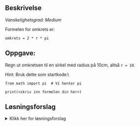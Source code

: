 ## Beskrivelse

_Vanskelighetsgrad: Medium_

Formelen for omkrets er:

`omkrets = 2 * r * pi`

## Oppgave:
Regn ut omkretsen til en sirkel med radius på 10cm, altså `r = 10`.


Hint: Bruk dette som startkode:\
```
from math import pi  # Vi henter pi

print(<skriv inn formelen din her>)
```

## Løsningsforslag

<details>
  <summary>Klikk her for løsningsforslag</summary>

```
from math import pi  # Vi henter pi

print(2 * 10 * pi)
```
</details>
